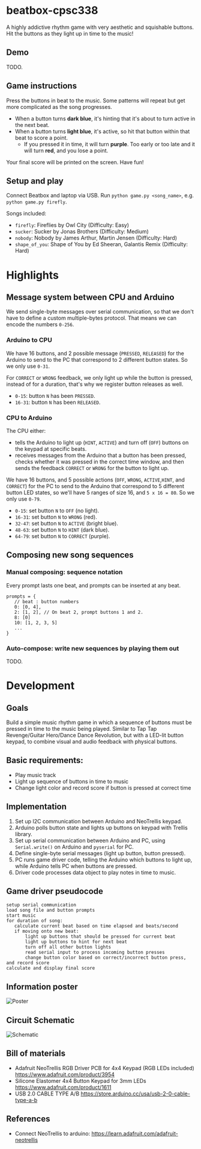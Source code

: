 # beatbox-cpsc338
A highly addictive rhythm game with very aesthetic and squishable buttons. Hit the buttons as they light up in time to the music! 

## Demo 
TODO.

## Game instructions
Press the buttons in beat to the music. Some patterns will repeat but get more complicated as the song progresses. 

- When a button turns **dark blue**, it's hinting that it's about to turn active in the next beat. 
- When a button turns **light blue**, it's active, so hit that button within that beat to score a point. 
  - If you pressed it in time, it will turn **purple**.
    Too early or too late and it will turn **red**, and you lose a point. 

Your final score will be printed on the screen. Have fun!

## Setup and play 
Connect Beatbox and laptop via USB. 
Run `python game.py <song_name>`, e.g. `python game.py firefly`. 

Songs included: 
- `firefly`: Fireflies by Owl City (Difficulty: Easy)
- `sucker`: Sucker by Jonas Brothers (Difficulty: Medium)
- `nobody`: Nobody by James Arthur, Martin Jensen (Difficulty: Hard)
- `shape_of_you`: Shape of You by Ed Sheeran, Galantis Remix (Difficulty: Hard)


# Highlights 
## Message system between CPU and Arduino 
We send single-byte messages over serial communication, so that we don't have to define a custom multiple-bytes protocol. That means we can encode the numbers `0-256`.

### Arduino to CPU
We have 16 buttons, and 2 possible message (`PRESSED`, `RELEASED`) for the Arduino to send to the PC that correspond to 2 different button states. So we only use `0-31`. 

For `CORRECT` or `WRONG` feedback, we only light up while the button is pressed, instead of for a duration, that's why we register button releases as well.  

- `0-15`: button `N` has been `PRESSED`.
- `16-31`: button `N` has been `RELEASED`.


### CPU to Arduino 
The CPU either:
-  tells the Arduino to light up (`HINT`, `ACTIVE`) and turn off (`OFF`) buttons on the keypad at specific beats. 
-  receives messages from the Arduino that a button has been pressed, checks whether it was pressed in the correct time window, and then sends the feedback `CORRECT` or `WRONG` for the button to light up.

We have 16 buttons, and 5 possible actions (`OFF`, `WRONG`, `ACTIVE`,`HINT`, and `CORRECT`) for the PC to send to the Arduino that correspond to 5 different button LED states, so we'll have 5 ranges of size 16, and `5 x 16 = 80`. So we only use `0-79`. 

- `0-15`: set button `N` to `OFF` (no light).
- `16-31`: set button `N` to `WRONG` (red). 
- `32-47`: set button `N` to `ACTIVE` (bright blue).
- `48-63`: set button `N` to `HINT` (dark blue).
- `64-79`: set button `N` to `CORRECT` (purple).
## Composing new song sequences 
### Manual composing: sequence notation
Every prompt lasts one beat, and prompts can be inserted at any beat.
```
prompts = {
   // beat : button numbers
   0: [0, 4],
   2: [1, 2], // On beat 2, prompt buttons 1 and 2.
   8: [0]
   10: [1, 2, 3, 5]
   ...
}
```

### Auto-compose: write new sequences by playing them out 
TODO.

# Development 
## Goals 
Build a simple music rhythm game in which a sequence of buttons must be pressed in time to the music being played. Similar to Tap Tap Revenge/Guitar Hero/Dance Dance Revolution, but with a LED-lit button keypad, to combine visual and audio feedback with physical buttons.

## Basic requirements:
- Play music track
- Light up sequence of buttons in time to music
- Change light color and record score if button is pressed at correct time

## Implementation
1. Set up I2C communication between Arduino and NeoTrellis keypad. 
2. Arduino polls button state and lights up buttons on keypad with Trellis library.
3. Set up serial communication between Arduino and PC, using `Serial.write()` on Arduino and `pyserial` for PC.
4. Define single-byte serial messages (light up button, button pressed). 
5. PC runs game driver code, telling the Arduino which buttons to light up, while Arduino tells PC when buttons are pressed. 
6. Driver code processes data object to play notes in time to music.

## Game driver pseudocode
```
setup serial communication
load song file and button prompts
start music
for duration of song:
   calculate current beat based on time elapsed and beats/second
   if moving onto new beat:
       light up buttons that should be pressed for current beat
       light up buttons to hint for next beat
       turn off all other button lights
       read serial input to process incoming button presses
       change button color based on correct/incorrect button press, and record score
calculate and display final score
```

## Information poster 
![Poster](docs/button_hero_poster.png)

## Circuit Schematic
![Schematic](docs/circuit_diagram.png)

## Bill of materials
- Adafruit NeoTrellis RGB Driver PCB for 4x4 Keypad (RGB LEDs included) https://www.adafruit.com/product/3954 
- Silicone Elastomer 4x4 Button Keypad for 3mm LEDs https://www.adafruit.com/product/1611
- USB 2.0 CABLE TYPE A/B https://store.arduino.cc/usa/usb-2-0-cable-type-a-b

## References 
- Connect NeoTrellis to arduino: https://learn.adafruit.com/adafruit-neotrellis 